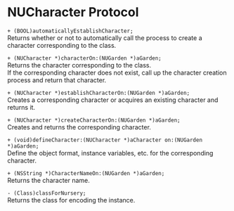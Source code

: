 # NUCharacter Protocol

`+ (BOOL)automaticallyEstablishCharacter;`  
Returns whether or not to automatically call the process to create a character corresponding to the class.

`+ (NUCharacter *)characterOn:(NUGarden *)aGarden;`  
Returns the character corresponding to the class.  
If the corresponding character does not exist, call up the character creation process and return that character.

`+ (NUCharacter *)establishCharacterOn:(NUGarden *)aGarden;`  
Creates a corresponding character or acquires an existing character and returns it.

`+ (NUCharacter *)createCharacterOn:(NUGarden *)aGarden;`  
Creates and returns the corresponding character.

`+ (void)defineCharacter:(NUCharacter *)aCharacter on:(NUGarden *)aGarden;`  
Define the object format, instance variables, etc. for the corresponding character.

`+ (NSString *)CharacterNameOn:(NUGarden *)aGarden;`  
Returns the character name.

`- (Class)classForNursery;`  
Returns the class for encoding the instance.